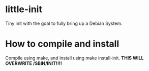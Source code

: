 # little-init
Tiny init with the goal to fully bring up a Debian System.

# How to compile and install
Compile using make, and install using make install-init. **THIS WILL OVERWRITE /SBIN/INIT!!!!**
